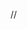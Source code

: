 //<script>
document.addEventListener('DOMContentLoaded', function() {
    // Tarkista onko GPS-matkan tietoja localStorage:ssa
    const tripData = localStorage.getItem('latestTripData');
    
    if (tripData) {
        try {
            const trip = JSON.parse(tripData);
            
            // Täytä lomakkeen kentät GPS-tiedoilla
            if (trip.date) {
                document.getElementById('date').value = trip.date;
            }
            
            if (trip.distance) {
                document.getElementById('distanceField').value = trip.distance + ' km';
            }
            
            if (trip.startLocation) {
                document.getElementById('from').value = trip.startLocation;
            }
            
            if (trip.endLocation) {
                document.getElementById('to').value = trip.endLocation;
            }
            
            // Näytä "GPS-matka ladattu" ilmoitus
            document.getElementById('prefilledInfo').style.display = 'block';
            
        } catch (error) {
            console.error('Virhe GPS-tietojen lataamisessa:', error);
        }
    }
});

// Funktio esitäytettyjen tietojen tyhjentämiseen
function clearPrefilledData() {
    // Tyhjennä lomakkeen kentät
    document.getElementById('date').value = '';
    document.getElementById('from').value = '';
    document.getElementById('to').value = '';
    document.getElementById('distanceField').value = '';
    document.getElementById('type').value = '';
    
    // Piilota ilmoitus
    document.getElementById('prefilledInfo').style.display = 'none';
    
    // Poista GPS-tiedot localStorage:sta
    localStorage.removeItem('latestTripData');
}
